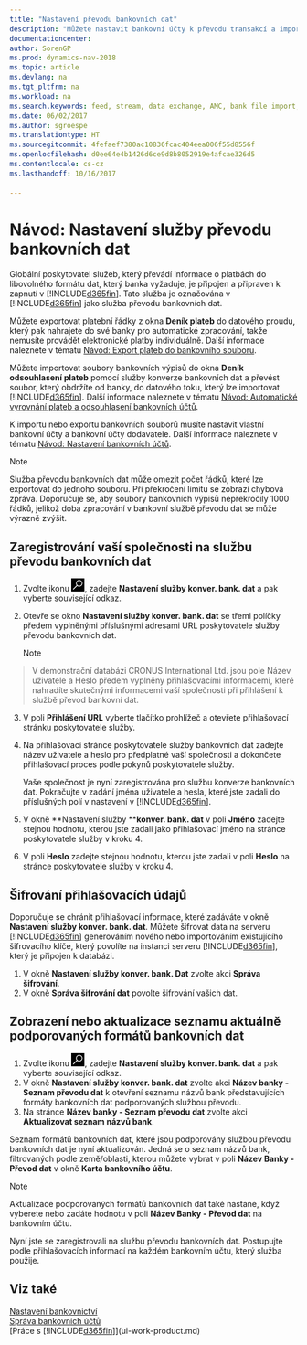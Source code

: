 ```yaml
---
title: "Nastavení převodu bankovních dat"
description: "Můžete nastavit bankovní účty k převodu transakcí a importu a exportu bankovních prostředků."
documentationcenter: 
author: SorenGP
ms.prod: dynamics-nav-2018
ms.topic: article
ms.devlang: na
ms.tgt_pltfrm: na
ms.workload: na
ms.search.keywords: feed, stream, data exchange, AMC, bank file import, bank file export, re-export, bank transfer, AMC, bank data conversion service, funds transfer
ms.date: 06/02/2017
ms.author: sgroespe
ms.translationtype: HT
ms.sourcegitcommit: 4fefaef7380ac10836fcac404eea006f55d8556f
ms.openlocfilehash: d0ee64e4b1426d6ce9d8b8052919e4afcae326d5
ms.contentlocale: cs-cz
ms.lasthandoff: 10/16/2017

---
```

# <a name="how-to-set-up-the-bank-data-conversion-service"></a>Návod: Nastavení služby převodu bankovních dat
Globální poskytovatel služeb, který převádí informace o platbách do libovolného formátu dat, který banka vyžaduje, je připojen a připraven k zapnutí v [!INCLUDE[d365fin](includes/d365fin_md.md)]. Tato služba je označována v [!INCLUDE[d365fin](includes/d365fin_md.md)] jako služba převodu bankovních dat.

Můžete exportovat platební řádky z okna **Deník plateb** do datového proudu, který pak nahrajete do své banky pro automatické zpracování, takže nemusíte provádět elektronické platby individuálně. Další informace naleznete v tématu [Návod: Export plateb do bankovního souboru](payables-how-export-payments-bank-file.md).

Můžete importovat soubory bankovních výpisů do okna  **Deník odsouhlasení plateb** pomocí služby konverze bankovních dat a převést soubor, který obdržíte od banky, do datového toku, který lze importovat [!INCLUDE[d365fin](includes/d365fin_md.md)]. Další informace naleznete v tématu  [Návod: Automatické vyrovnání plateb a odsouhlasení bankovních účtů](receivables-apply-payments-auto-reconcile-bank-accounts.md).

K importu nebo exportu bankovních souborů musíte nastavit vlastní bankovní účty a bankovní účty dodavatele.  Další informace naleznete v tématu [Návod: Nastavení bankovních účtů](bank-how-setup-bank-accounts.md).

> [!NOTE]  
>   Služba převodu bankovních dat může omezit počet řádků, které lze exportovat do jednoho souboru. Při překročení limitu se zobrazí chybová zpráva. Doporučuje se, aby soubory bankovních výpisů nepřekročily 1000 řádků, jelikož doba zpracování v bankovní službě převodu dat se může výrazně zvýšit.

## <a name="to-sign-your-company-up-for-the-bank-data-conversion-service"></a>Zaregistrování vaší společnosti na službu převodu bankovních dat
1. Zvolte ikonu ![Vyhledat stránku nebo sestavu](media/ui-search/search_small.png "Ikona Vyhledat stránku nebo sestavu"), zadejte **Nastavení služby konver. bank. dat** a pak vyberte související odkaz.  
2. Otevře se okno **Nastavení služby konver. bank. dat** se třemi políčky předem vyplněnými příslušnými adresami URL poskytovatele služby převodu bankovních dat.

    > [!NOTE]  
>   V demonstrační databázi CRONUS International Ltd. jsou pole Název uživatele a Heslo předem vyplněny přihlašovacími informacemi, které nahradíte skutečnými informacemi vaší společnosti při přihlášení k službě převod bankovní dat.
3. V poli **Přihlášení URL** vyberte tlačítko prohlížeč a otevřete přihlašovací stránku poskytovatele služby.  
4. Na přihlašovací stránce poskytovatele služby bankovních dat zadejte název uživatele a heslo pro předplatné vaší společnosti a dokončete přihlašovací proces podle pokynů poskytovatele služby.

    Vaše společnost je nyní zaregistrována pro službu konverze bankovních dat. Pokračujte v zadání jména uživatele a hesla, které jste zadali do příslušných polí v nastavení v [!INCLUDE[d365fin](includes/d365fin_md.md)].
5. V okně **Nastavení služby ****konver. bank. dat** v poli **Jméno** zadejte stejnou hodnotu, kterou jste zadali jako přihlašovací jméno na stránce poskytovatele služby v kroku 4.
6. V poli **Heslo** zadejte stejnou hodnotu, kterou jste zadali v poli **Heslo** na stránce poskytovatele služby v kroku 4.

## <a name="to-encrypt-your-login-information"></a>Šifrování přihlašovacích údajů
Doporučuje se chránit přihlašovací informace, které zadáváte v okně **Nastavení služby konver. bank. dat**. Můžete šifrovat data na serveru [!INCLUDE[d365fin](includes/d365fin_md.md)] generováním nového nebo importováním existujícího šifrovacího klíče, který povolíte na instanci serveru  [!INCLUDE[d365fin](includes/d365fin_md.md)], který je připojen k databázi.

1. V okně **Nastavení služby konver. bank. Dat** zvolte akci **Správa šifrování**.
2. V okně **Správa šifrování dat** povolte šifrování vašich dat.

## <a name="to-view-or-update-the-list-of-currently-supported-bank-data-formats"></a>Zobrazení nebo aktualizace seznamu aktuálně podporovaných formátů bankovních dat
1. Zvolte ikonu ![Vyhledat stránku nebo sestavu](media/ui-search/search_small.png "Ikona Vyhledat stránku nebo sestavu"), zadejte **Nastavení služby konver. bank. dat** a pak vyberte související odkaz.
2. V okně **Nastavení služby konver. bank. dat** zvolte akci **Název banky - Seznam převodu dat** k otevření seznamu názvů bank představujících formáty bankovních dat podporovaných službou převodu.
3. Na stránce **Název banky - Seznam převodu dat** zvolte akci **Aktualizovat seznam názvů bank**.

Seznam formátů bankovních dat, které jsou podporovány službou převodu bankovních dat je nyní aktualizován. Jedná se o seznam názvů bank, filtrovaných podle země/oblasti, kterou můžete vybrat v poli **Název Banky - Převod dat** v okně **Karta bankovního účtu**.

> [!NOTE]  
>   Aktualizace podporovaných formátů bankovních dat také nastane, když vyberete nebo zadáte hodnotu v poli **Název Banky - Převod dat** na bankovním účtu.

Nyní jste se zaregistrovali na službu převodu bankovních dat. Postupujte podle přihlašovacích informací na každém bankovním účtu, který služba použije.

## <a name="see-also"></a>Viz také
[Nastavení bankovnictví](bank-setup-banking.md)  
[Správa bankovních účtů](bank-manage-bank-accounts.md)  
[Práce s [!INCLUDE[d365fin](includes/d365fin_md.md)]](ui-work-product.md)

